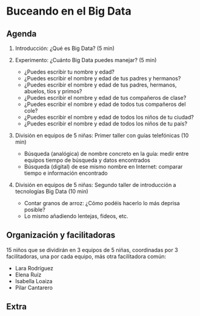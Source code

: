# Buceando en el Big Data

## Agenda

1. Introducción: ¿Qué es Big Data? (5 min)

2. Experimento: ¿Cuánto Big Data puedes manejar? (5 min)
    - ¿Puedes escribir tu nombre y edad?
    - ¿Puedes escribir el nombre y edad de tus padres y hermanos? 
    - ¿Puedes escribir el nombre y edad de tus padres, hermanos, abuelos, tíos y primos? 
    - ¿Puedes escribir el nombre y edad de tus compañeros de clase? 
    - ¿Puedes escribir el nombre y edad de todos tus compañeros del cole? 
    - ¿Puedes escribir el nombre y edad de todos los niños de tu ciudad? 
    - ¿Puedes escribir el nombre y edad de todos los niños de tu país? 
    

3. División en equipos de 5 niñas: Primer taller con guías telefónicas (10 min)
    - Búsqueda (analógica) de nombre concreto en la guía: medir entre equipos tiempo de búsqueda y datos encontrados
    - Búsqueda (digital) de ese mismo nombre en Internet: comparar tiempo e información encontrado  


4. División en equipos de 5 niñas: Segundo taller de introducción a tecnologías Big Data (10 min)
    - Contar granos de arroz: ¿Cómo podéis hacerlo lo más deprisa posible?
    - Lo mismo añadiendo lentejas, fideos, etc.

## Organización y facilitadoras

15 niños que se dividirán en 3 equipos de 5 niñas, coordinadas por 3 facilitadoras, una por cada equipo, más otra facilitadora común: 
- Lara Rodríguez
- Elena Ruíz
- Isabella Loaiza
- Pilar Cantarero

## Extra
